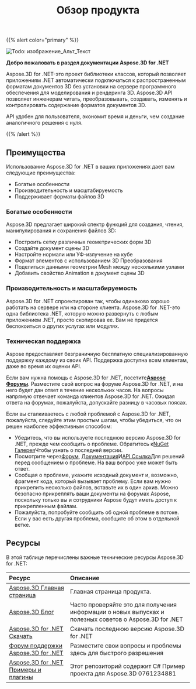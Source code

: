 ﻿---
title: Обзор продукта
type: docs
weight: 10
url: /ru/net/product-overview/
description: Aspose.3D for .NET-это проект библиотеки классов, который позволяет приложениям .NET автоматически подключаться к распространенным форматам документов 3D без установки на сервере программного обеспечения для моделирования и рендеринга 3D. Aspose.3D API позволяет инженерам читать, преобразовывать, создавать, изменять и контролировать содержание форматов документов 3D.
---
{{% alert color="primary" %}} 

![Todo: изображение_Альт_Текст](product-overview_1.png)

**Добро пожаловать в раздел документации Aspose.3D for .NET**

Aspose.3D for .NET-это проект библиотеки классов, который позволяет приложениям .NET автоматически подключаться к распространенным форматам документов 3D без установки на сервере программного обеспечения для моделирования и рендеринга 3D. Aspose.3D API позволяет инженерам читать, преобразовывать, создавать, изменять и контролировать содержание форматов документов 3D.

API удобен для пользователя, экономит время и деньги, чем создание аналогичного решения с нуля.

{{% /alert %}} 
## **Преимущества**
Использование Aspose.3D for .NET в ваших приложениях дает вам следующие преимущества:

- Богатые особенности
- Производительность и масштабируемость
- Поддерживает форматы файлов 3D
### **Богатые особенности**
Aspose.3D предлагает широкий спектр функций для создания, чтения, манипулирования и сохранения файлов 3D:

- Построить сетку различных геометрических форм 3D
- Создайте документ сцены 3D
- Настройте нормали или УФ-излучение на кубе
- Формат элементов с использованием 3D Преобразования
- Поделиться данными геометрии Mesh между несколькими узлами
- Добавить свойство Animation в документ сцены 3D
### **Производительность и масштабируемость**
Aspose.3D for .NET спроектирован так, чтобы одинаково хорошо работать на сервере или на стороне клиента. Aspose.3D for .NET-это одна библиотека .NET, которую можно развернуть с любым приложением .NET, просто скопировав ее. Вам не придется беспокоиться о других услугах или модулях.
### **Техническая поддержка**
Aspose предоставляет безграничную бесплатную специализированную поддержку каждому из своих API. Поддержка доступна всем клиентам, даже во время их оценки API.

Если вам нужна помощь с Aspose.3D for .NET, посетите[**Aspose Форумы**](https://forum.aspose.com/). Разместите свой вопрос на форуме Aspose.3D for .NET, и на него будет дан ответ в течение нескольких часов. На вопросы напрямую отвечает команда клиентов Aspose.3D for .NET. Ожидая ответа на форумах, пожалуйста, допускайте разницу в часовых поясах.

Если вы сталкиваетесь с любой проблемой с Aspose.3D for .NET, пожалуйста, следуйте этим простым шагам, чтобы убедиться, что он решен наиболее эффективным способом:

- Убедитесь, что вы используете последнюю версию Aspose.3D for .NET, прежде чем сообщить о проблеме. Обратитесь к[NuGet Галерея](https://www.nuget.org/packages/Aspose.3D)Чтобы узнать о последней версии.
- Посмотрите через[Форум](https://forum.aspose.com/c/3d), [Документация](/3d/ru/net/)И[API Ссылка](https://reference.aspose.com/3d/net)Для решений перед сообщением о проблеме. На ваш вопрос уже может быть ответ.
- Сообщая о проблеме, укажите исходный документ и, возможно, фрагмент кода, который вызывает проблему. Если вам нужно прикрепить несколько файлов, вставьте их в один архив. Можно безопасно прикреплять ваши документы на форумах Aspose, поскольку только вы и сотрудники Aspose будут иметь доступ к прикрепленным файлам.
- Пожалуйста, попробуйте сообщить об одной проблеме в потоке. Если у вас есть другая проблема, сообщите об этом в отдельной ветке.
## **Ресурсы**
В этой таблице перечислены важные технические ресурсы Aspose.3D for .NET:

|**Ресурс**|**Описание**|
|:- |:- |
|[Aspose.3D Главная страница](https://products.aspose.com/3d/net/)|Главная страница продукта.|
|[Aspose.3D Блог](https://blog.aspose.com/category/3d/)|Часто проверяйте это для получения информации о новых выпусках и полезных советов о Aspose.3D for .NET|
|[Aspose.3D for .NET Скачать](https://www.nuget.org/packages/Aspose.3d)|Скачать последнюю версию Aspose.3D for .NET|
|[Форум поддержки Aspose.3D for .NET](https://forum.aspose.com/c/3d/18)|Разместите свои вопросы и проблемы здесь для быстрого разрешения|
|[Aspose.3D for .NET Примеры и плагины](https://github.com/aspose-3d/Aspose.3D-for-.NET)|Этот репозиторий содержит C# Пример проекта для Aspose.3D 0761234881|

